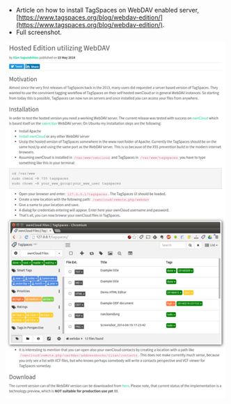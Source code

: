 * Article on how to install TagSpaces on WebDAV enabled server, [https://www.tagspaces.org/blog/webdav-edition/](https://www.tagspaces.org/blog/webdav-edition/).
* Full screenshot.

![./20161008-1919-cet-how-to-install-tagspaces-on-webdav-1.png](./20161008-1919-cet-how-to-install-tagspaces-on-webdav-1.png)